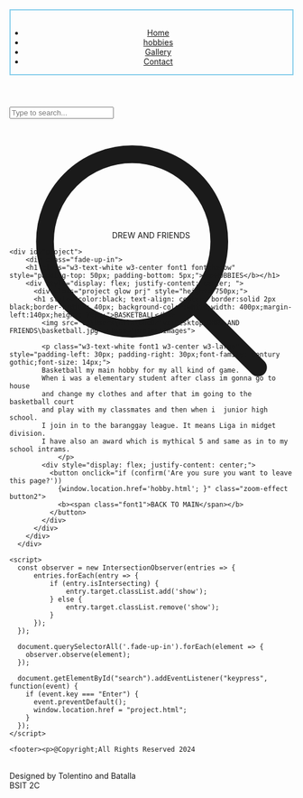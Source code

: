 
   
</head>
  <body>
    <body>
   <header>
<div>
    <div class="head " style="border: solid; border-color: skyblue; border-width: 2px;"> 
    <br>
  <nav>
      <ul class="zoom-effect">
              <li><a href="home.html">Home</a></li>
            <li><a href="hobby.html">hobbies</a></li>
            <li><a href="blog.html">Gallery</a></li>
            <li><a href="contact.html">Contact</a></li>
        </ul>           
    </nav>
  </div>
</header>
<div class="search">
<div class="container">
    <input type="text" name="text" class="input" required="" placeholder="Type to search...">
    <div class="icon">
        <svg xmlns="http://www.w3.org/2000/svg" class="ionicon" viewBox="0 0 512 512">
            <title>Search</title>
            <path d="M221.09 64a157.09 157.09 0 10157.09 157.09A157.1 157.1 0 00221.09 64z" fill="none" stroke="currentColor" stroke-miterlimit="10" stroke-width="32"></path>
            <path fill="none" stroke="currentColor" stroke-linecap="round" stroke-miterlimit="10" stroke-width="32" d="M338.29 338.29L448 448"></path>
        </svg>
    </div>
</div>
</div>
<br><br>

<div class="first_background">  
    <div class="drew">
    <legend class="w3-text-blue" style="margin-left:180px; margin-top:-340px;"> DREW AND <span class="friend"> FRIENDS </span> </legend>
      </div>
   
     
    <div id="project">
        <div class="fade-up-in">
        <h1 class="w3-text-white w3-center font1 fontshadow" style="padding-top: 50px; padding-bottom: 5px;"><b>HOBBIES</b></h1>
        <div style="display: flex; justify-content: center; ">
          <div class="project glow prj" style="height: 750px;">
          <h1 style="color:black; text-align: center; border:solid 2px black;border-radius: 40px; background-color:white;width: 400px;margin-left:140px;height: 70px;">BASKETBALL</h1>
            <img src="C:\Users\ella\OneDrive\Desktop\DREW AND FRIENDS\basketball.jpg" class="projectimages">
            
            <p class="w3-text-white font1 w3-center w3-large" style="padding-left: 30px; padding-right: 30px;font-family: century gothic;font-size: 14px;">
            Basketball my main hobby for my all kind of game. 
            When i was a elementary student after class im gonna go to house 
            and change my clothes and after that im going to the basketball court 
            and play with my classmates and then when i  junior high school. 
            I join in to the baranggay league. It means Liga in midget division. 
            I have also an award which is mythical 5 and same as in to my school intrams.
                </p>
            <div style="display: flex; justify-content: center;">
              <button onclick="if (confirm('Are you sure you want to leave this page?')) 
                {window.location.href='hobby.html'; }" class="zoom-effect button2">
                <b><span class="font1">BACK TO MAIN</span></b>
              </button>
            </div>
          </div>
        </div>
      </div>
   </div>
 </div>
  </div>
      </div>
   </div>
 </div>


    <script>
      const observer = new IntersectionObserver(entries => {
          entries.forEach(entry => {
              if (entry.isIntersecting) {
                  entry.target.classList.add('show');
              } else {
                  entry.target.classList.remove('show'); 
              }
          });
      });

      document.querySelectorAll('.fade-up-in').forEach(element => {
        observer.observe(element);
      });

      document.getElementById("search").addEventListener("keypress", function(event) {
        if (event.key === "Enter") {
          event.preventDefault();
          window.location.href = "project.html";
        }
      });
    </script>

    <footer><p>@Copyright;All Rights Reserved 2024 
<br>
Designed by Tolentino and Batalla
<br>
BSIT 2C</p></footer>
  </body>
</html>
